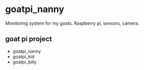 # goatpi_nanny
Monitoring system for my goats.  Raspberry pi, sensors, camera.

## goat pi project
* goatpi_nanny
* goatpi_kid
* goatpi_billy
